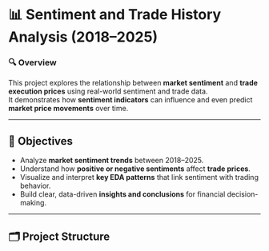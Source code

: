 # 📊 Sentiment and Trade History Analysis (2018–2025)

### 🔍 Overview
This project explores the relationship between **market sentiment** and **trade execution prices** using real-world sentiment and trade data.  
It demonstrates how **sentiment indicators** can influence and even predict **market price movements** over time.

---

## 🧠 Objectives
- Analyze **market sentiment trends** between 2018–2025.  
- Understand how **positive or negative sentiments** affect **trade prices**.  
- Visualize and interpret **key EDA patterns** that link sentiment with trading behavior.  
- Build clear, data-driven **insights and conclusions** for financial decision-making.

---

## 🗂️ Project Structure

